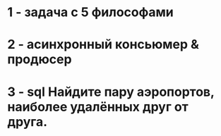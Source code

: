 # 1 - задача с 5 философами
# 2 - асинхронный консьюмер & продюсер
# 3 - sql Найдите пару аэропортов, наиболее удалённых друг от друга.
